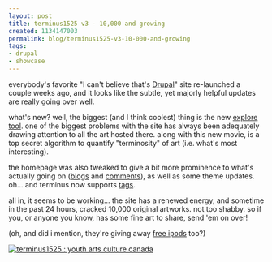 ```yaml
--- 
layout: post
title: terminus1525 v3 - 10,000 and growing
created: 1134147003
permalink: blog/terminus1525-v3-10-000-and-growing
tags: 
- drupal
- showcase
---
```

everybody's favorite "I can't believe that's <a href="http://drupal.org/" title="Drupal PHP CMS">Drupal</a>" site re-launched a couple weeks ago, and it looks like the subtle, yet majorly helpful updates are really going over well.

what's new? well, the biggest (and I think coolest) thing is the new <a href="http://www.terminus1525.ca/explore">explore tool</a>. one of the biggest problems with the site has always been adequately drawing attention to all the art hosted there. along with this new movie, is a top secret algorithm to quantify "terminosity" of art (i.e. what's most interesting). 

the homepage was also tweaked to give a bit more prominence to what's actually going on (<a href="http://www.terminus1525.ca/blog">blogs</a> and <a href="http://www.terminus1525.ca/comments">comments</a>), as well as some theme updates. oh... and terminus now supports <a href="http://www.terminus1525.ca/explore/tags/toronto">tags</a>.

all in, it seems to be working... the site has a renewed energy, and sometime in the past 24 hours, cracked 10,000 original artworks. not too shabby. so if you, or anyone you know, has some fine art to share, send 'em on over!

(oh, and did i mention, they're giving away <a href="http://www.terminus1525.ca/ipod">free ipods</a> too?)

<a href="http://www.terminus1525.ca/"><img src="/files/ad_banner_468x60_en.gif" alt="terminus1525 : youth arts culture canada" /></a>
